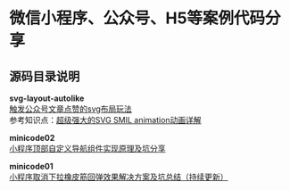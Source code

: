 
# 微信小程序、公众号、H5等案例代码分享


## 源码目录说明

**svg-layout-autolike**    
[触发公众号文章点赞的svg布局玩法](https://mp.weixin.qq.com/s/E1rZGW4g_Tyf7ujuhoG1VA)     
参考知识点：[超级强大的SVG SMIL animation动画详解](https://www.zhangxinxu.com/wordpress/2014/08/so-powerful-svg-smil-animation/comment-page-2/)


**minicode02**    
[小程序顶部自定义导航组件实现原理及坑分享](https://developers.weixin.qq.com/community/develop/article/doc/00048e5ed784b037b959757385b413)


**minicode01**    
[小程序取消下拉橡皮筋回弹效果解决方案及坑总结（持续更新）](https://developers.weixin.qq.com/community/develop/article/doc/000c4e2e3446e8243739e441051013)

